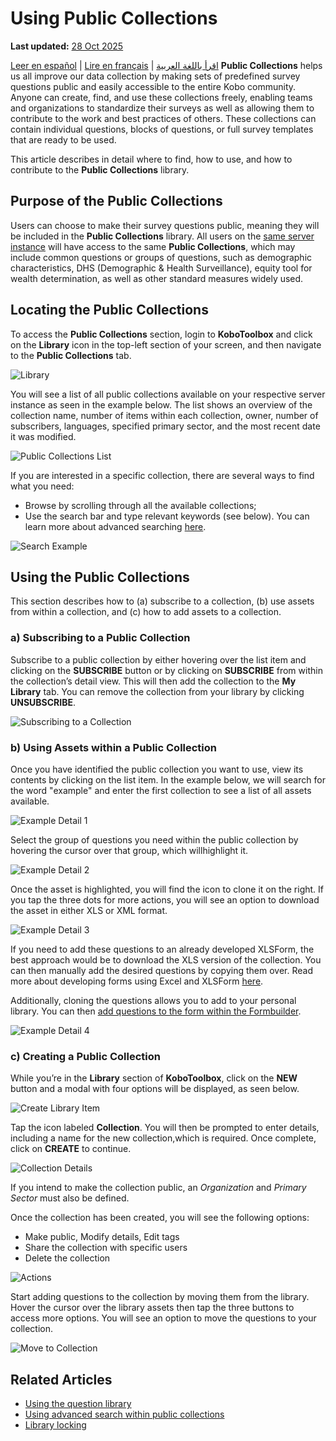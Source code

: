 # Using Public Collections
**Last updated:** <a href="https://github.com/kobotoolbox/docs/blob/c8c238efa59b04f403f13c150b018e1807c66d5c/source/using_public_collections.md" class="reference">28 Oct 2025</a>

<a href="es/using_public_collections.html">Leer en español</a> | <a href="fr/using_public_collections.html">Lire en français</a> | <a href="ar/using_public_collections.html">اقرأ باللغة العربية</a>
**Public Collections** helps us all improve our data collection by making sets
of predefined survey questions public and easily accessible to the entire Kobo
community. Anyone can create, find, and use these collections freely, enabling
teams and organizations to standardize their surveys as well as allowing them to
contribute to the work and best practices of others. These collections can
contain individual questions, blocks of questions, or full survey templates that
are ready to be used.

This article describes in detail where to find, how to use, and how to
contribute to the **Public Collections** library.

## Purpose of the Public Collections

Users can choose to make their survey questions public, meaning they will be
included in the **Public Collections** library. All users on the
[same server instance](creating_account.md) will have access to the same **Public
Collections**, which may include common questions or groups of questions, such
as demographic characteristics, DHS (Demographic & Health Surveillance), equity
tool for wealth determination, as well as other standard measures widely used.

## Locating the Public Collections

To access the **Public Collections** section, login to **KoboToolbox** and click
on the **Library** icon in the top-left section of your screen, and then
navigate to the **Public Collections** tab.

![Library](/images/using_public_collections/library.png)

You will see a list of all public collections available on your respective
server instance as seen in the example below. The list shows an overview of the
collection name, number of items within each collection, owner, number of
subscribers, languages, specified primary sector, and the most recent date it
was modified.

![Public Collections List](/images/using_public_collections/public_collections_list.png)

If you are interested in a specific collection, there are several ways to find
what you need:

-   Browse by scrolling through all the available collections;
-   Use the search bar and type relevant keywords (see below). You can learn
    more about advanced searching [here](public_collections_advanced_search.md).

![Search Example](/images/using_public_collections/search_example.gif)

## Using the Public Collections

This section describes how to (a) subscribe to a collection, (b) use assets from
within a collection, and (c) how to add assets to a collection.

### a) Subscribing to a Public Collection

Subscribe to a public collection by either hovering over the list item and
clicking on the **SUBSCRIBE** button or by clicking on **SUBSCRIBE** from within
the collection’s detail view. This will then add the collection to the **My
Library** tab. You can remove the collection from your library by clicking
**UNSUBSCRIBE**.

![Subscribing to a Collection](/images/using_public_collections/subscribing_to_a_collection.gif)

### b) Using Assets within a Public Collection

Once you have identified the public collection you want to use, view its
contents by clicking on the list item. In the example below, we will search for
the word "example" and enter the first collection to see a list of all assets
available.

![Example Detail 1](/images/using_public_collections/example_detail_1.gif)

Select the group of questions you need within the public collection by hovering
the cursor over that group, which willhighlight it.

![Example Detail 2](/images/using_public_collections/example_detail_2.gif)

Once the asset is highlighted, you will find the icon to clone it on the right.
If you tap the three dots for more actions, you will see an option to download
the asset in either XLS or XML format.

![Example Detail 3](/images/using_public_collections/example_detail_3.gif)

If you need to add these questions to an already developed XLSForm, the best
approach would be to download the XLS version of the collection. You can then
manually add the desired questions by copying them over. Read more about
developing forms using Excel and XLSForm [here](edit_forms_excel.md).

Additionally, cloning the questions allows you to add to your personal library.
You can then
[add questions to the form within the Formbuilder](question_library.md).

![Example Detail 4](/images/using_public_collections/example_detail_4.gif)

### c) Creating a Public Collection

While you’re in the **Library** section of **KoboToolbox**, click on the **NEW**
button and a modal with four options will be displayed, as seen below.

![Create Library Item](/images/using_public_collections/create_library_item.png)

Tap the icon labeled **Collection**. You will then be prompted to enter details,
including a name for the new collection,which is required. Once complete, click
on **CREATE** to continue.

![Collection Details](/images/using_public_collections/collection_details.png)

If you intend to make the collection public, an _Organization_ and _Primary
Sector_ must also be defined.

Once the collection has been created, you will see the following options:

-   Make public, Modify details, Edit tags
-   Share the collection with specific users
-   Delete the collection

![Actions](/images/using_public_collections/actions.gif)

Start adding questions to the collection by moving them from the library. Hover
the cursor over the library assets then tap the three buttons to access more
options. You will see an option to move the questions to your collection.

![Move to Collection](/images/using_public_collections/move_to_collection.gif)

## Related Articles

-   [Using the question library](question_library.md)
-   [Using advanced search within public collections](public_collections_advanced_search.md)
-   [Library locking](library_locking.md)
